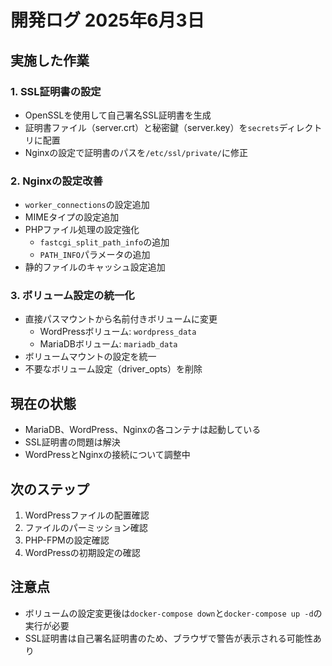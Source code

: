 # 開発ログ 2025年6月3日

## 実施した作業

### 1. SSL証明書の設定
- OpenSSLを使用して自己署名SSL証明書を生成
- 証明書ファイル（server.crt）と秘密鍵（server.key）を`secrets`ディレクトリに配置
- Nginxの設定で証明書のパスを`/etc/ssl/private/`に修正

### 2. Nginxの設定改善
- `worker_connections`の設定追加
- MIMEタイプの設定追加
- PHPファイル処理の設定強化
  - `fastcgi_split_path_info`の追加
  - `PATH_INFO`パラメータの追加
- 静的ファイルのキャッシュ設定追加

### 3. ボリューム設定の統一化
- 直接パスマウントから名前付きボリュームに変更
  - WordPressボリューム: `wordpress_data`
  - MariaDBボリューム: `mariadb_data`
- ボリュームマウントの設定を統一
- 不要なボリューム設定（driver_opts）を削除

## 現在の状態
- MariaDB、WordPress、Nginxの各コンテナは起動している
- SSL証明書の問題は解決
- WordPressとNginxの接続について調整中

## 次のステップ
1. WordPressファイルの配置確認
2. ファイルのパーミッション確認
3. PHP-FPMの設定確認
4. WordPressの初期設定の確認

## 注意点
- ボリュームの設定変更後は`docker-compose down`と`docker-compose up -d`の実行が必要
- SSL証明書は自己署名証明書のため、ブラウザで警告が表示される可能性あり
